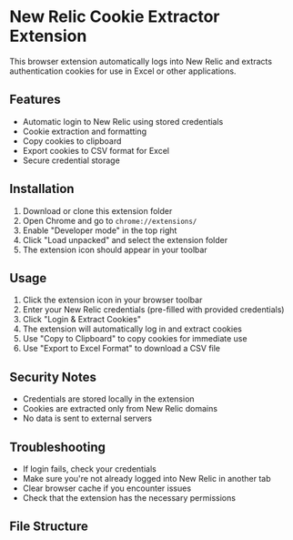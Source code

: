# New Relic Cookie Extractor Extension

This browser extension automatically logs into New Relic and extracts authentication cookies for use in Excel or other applications.

## Features

- Automatic login to New Relic using stored credentials
- Cookie extraction and formatting
- Copy cookies to clipboard
- Export cookies to CSV format for Excel
- Secure credential storage

## Installation

1. Download or clone this extension folder
2. Open Chrome and go to `chrome://extensions/`
3. Enable "Developer mode" in the top right
4. Click "Load unpacked" and select the extension folder
5. The extension icon should appear in your toolbar

## Usage

1. Click the extension icon in your browser toolbar
2. Enter your New Relic credentials (pre-filled with provided credentials)
3. Click "Login & Extract Cookies"
4. The extension will automatically log in and extract cookies
5. Use "Copy to Clipboard" to copy cookies for immediate use
6. Use "Export to Excel Format" to download a CSV file

## Security Notes

- Credentials are stored locally in the extension
- Cookies are extracted only from New Relic domains
- No data is sent to external servers

## Troubleshooting

- If login fails, check your credentials
- Make sure you're not already logged into New Relic in another tab
- Clear browser cache if you encounter issues
- Check that the extension has the necessary permissions

## File Structure 